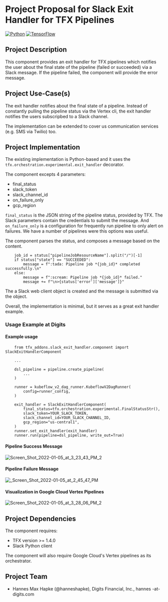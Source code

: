 # Project Proposal for Slack Exit Handler for TFX Pipelines

[![Python](https://img.shields.io/pypi/pyversions/tfx.svg?style=plastic)](https://github.com/tensorflow/tfx)
[![TensorFlow](https://img.shields.io/badge/TFX-orange)](https://www.tensorflow.org/tfx)


## Project Description

This component provides an exit handler for TFX pipelines which notifies the user about the final state of the pipeline (failed or succeeded) via a Slack message. If the pipeline failed, the component will provide the error message.


## Project Use-Case(s)

The exit handler notifies about the final state of a pipeline. Instead of constantly pulling the pipeline status via the Vertex cli, the exit handler notifies the users subscripbed to a Slack channel.

The implementation can be extended to cover us communication services (e.g. SMS via Twilio) too.

## Project Implementation

The existing implementation is Python-based and it uses the `tfx.orchestration.experimental.exit_handler` decorator.

The component excepts 4 parameters:
* final_status
* slack_token
* slack_channel_id
* on_failure_only
* gcp_region

`final_status` is the JSON string of the pipeline status, provided by TFX. The Slack parameters contain the credentials to submit the message.  And `on_failure_only` is a configuration for frequently run pipeline to only alert on failures. We have a number of pipelines were this options was useful.

The component parses the status, and composes a message based on the content.

```
    job_id = status["pipelineJobResourceName"].split("/")[-1]
    if status["state"] == "SUCCEEDED":
        message = f":tada: Pipeline job *{job_id}* completed successfully.\n"
    else:
        message = f":scream: Pipeline job *{job_id}* failed."
        message += f"\n>{status['error']['message']}"
```

The a Slack web client object is created and the message is submitted via the object.

Overall, the implementation is minimal, but it serves as a great exit handler example.

### Usage Example at Digits

#### Example usage

```
    from tfx_addons.slack_exit_handler.component import SlackExitHandlerComponent

    ...

    dsl_pipeline = pipeline.create_pipeline(
        ...
    )

    runner = kubeflow_v2_dag_runner.KubeflowV2DagRunner(
        config=runner_config,
    )

    exit_handler = SlackExitHandlerComponent(
        final_status=tfx.orchestration.experimental.FinalStatusStr(),
        slack_token=YOUR_SLACK_TOKEN,
        slack_channel_id=YOUR_SLACK_CHANNEL_ID,
        gcp_region="us-central1",
    )
    runner.set_exit_handler(exit_handler)
    runner.run(pipeline=dsl_pipeline, write_out=True)
```

#### Pipeline Success Message
![Screen_Shot_2022-01-05_at_3_23_43_PM_2](https://user-images.githubusercontent.com/1234819/148304418-9232fe68-57a3-4976-bd01-8d3e14bbf00b.png)

#### Pipeline Failure Message
![_Screen_Shot_2022-01-05_at_2_45_47_PM](https://user-images.githubusercontent.com/1234819/148301546-b8ae19e3-ff71-4ec6-9969-06e71672b2e2.png)

#### Visualization in Google Cloud Vertex Pipelines
![Screen_Shot_2022-01-05_at_3_28_06_PM_2](https://user-images.githubusercontent.com/1234819/148304482-22347d1f-fb9c-4744-92ef-1d020c79f2fc.png)


## Project Dependencies

The component requires:
* TFX version >= 1.4.0
* Slack Python client

The component will also require Google Cloud's Vertex pipelines as its orchestrator.

## Project Team

* Hannes Max Hapke (@hanneshapke), Digits Financial, Inc., hannes -at- digits.com
